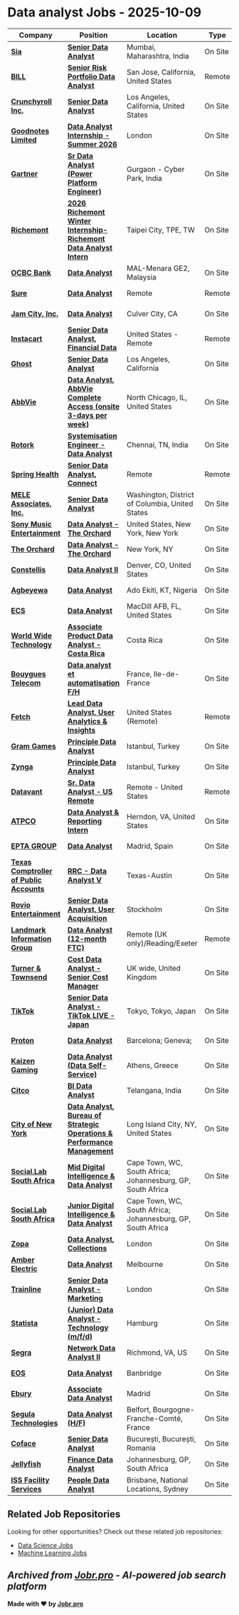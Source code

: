 # Data analyst Jobs - 2025-10-09

| Company | Position | Location | Type | Date |
| ------- | -------- | -------- | ---- | ------ |
| **[Sia](https://www.sia-partners.com)** | **[Senior Data Analyst](https://jobr.pro/job/29833444/senior-data-analyst?utm_source=github&utm_medium=repo&utm_campaign=github-data-analyst-jobs)** | Mumbai, Maharashtra, India | On Site | Oct 09 |
| **[BILL](https://www.bill.com/)** | **[Senior Risk Portfolio Data Analyst](https://jobr.pro/job/29817308/senior-risk-portfolio-data-analyst?utm_source=github&utm_medium=repo&utm_campaign=github-data-analyst-jobs)** | San Jose, California, United States | Remote | Oct 09 |
| **[Crunchyroll Inc.](https://www.crunchyroll.com/)** | **[Senior Data Analyst](https://jobr.pro/job/29824576/senior-data-analyst?utm_source=github&utm_medium=repo&utm_campaign=github-data-analyst-jobs)** | Los Angeles, California, United States | On Site | Oct 09 |
| **[Goodnotes Limited](https://www.goodnotes.com/)** | **[Data Analyst Internship - Summer 2026](https://jobr.pro/job/29824865/data-analyst-internship-summer-2026?utm_source=github&utm_medium=repo&utm_campaign=github-data-analyst-jobs)** | London | On Site | Oct 09 |
| **[Gartner](https://www.gartner.com/)** | **[Sr Data Analyst (Power Platform Engineer)](https://jobr.pro/job/29813330/sr-data-analyst-power-platform-engineer?utm_source=github&utm_medium=repo&utm_campaign=github-data-analyst-jobs)** | Gurgaon - Cyber Park, India | On Site | Oct 09 |
| **[Richemont](https://richemont.com)** | **[2026 Richemont Winter Internship- Richemont Data Analyst Intern](https://jobr.pro/job/29830816/2026-richemont-winter-internship-richemont-data-analyst-intern?utm_source=github&utm_medium=repo&utm_campaign=github-data-analyst-jobs)** | Taipei City, TPE, TW | On Site | Oct 09 |
| **[OCBC Bank](https://www.ocbc.com/)** | **[Data Analyst](https://jobr.pro/job/29821298/data-analyst?utm_source=github&utm_medium=repo&utm_campaign=github-data-analyst-jobs)** | MAL-Menara GE2, Malaysia | On Site | Oct 09 |
| **[Sure](https://www.sureapp.com/)** | **[Data Analyst](https://jobr.pro/job/29815807/data-analyst?utm_source=github&utm_medium=repo&utm_campaign=github-data-analyst-jobs)** | Remote | Remote | Oct 08 |
| **[Jam City, Inc.](https://www.jamcity.com/)** | **[Data Analyst](https://jobr.pro/job/29819327/data-analyst?utm_source=github&utm_medium=repo&utm_campaign=github-data-analyst-jobs)** | Culver City, CA | On Site | Oct 08 |
| **[Instacart](https://www.instacart.com/)** | **[Senior Data Analyst, Financial Data](https://jobr.pro/job/29819478/senior-data-analyst-financial-data?utm_source=github&utm_medium=repo&utm_campaign=github-data-analyst-jobs)** | United States - Remote | Remote | Oct 08 |
| **[Ghost](https://www.ghst.io/)** | **[Senior Data Analyst](https://jobr.pro/job/29824950/senior-data-analyst?utm_source=github&utm_medium=repo&utm_campaign=github-data-analyst-jobs)** | Los Angeles, California | On Site | Oct 08 |
| **[AbbVie](https://www.abbvie.com/)** | **[Data Analyst, AbbVie Complete Access (onsite 3-days per week)](https://jobr.pro/job/29826724/data-analyst-abbvie-complete-access-onsite-3-days-per-week?utm_source=github&utm_medium=repo&utm_campaign=github-data-analyst-jobs)** | North Chicago, IL, United States | On Site | Oct 08 |
| **[Rotork](https://www.rotork.com)** | **[Systemisation Engineer - Data Analyst](https://jobr.pro/job/29809518/systemisation-engineer-data-analyst?utm_source=github&utm_medium=repo&utm_campaign=github-data-analyst-jobs)** | Chennai, TN, India | On Site | Oct 08 |
| **[Spring Health](https://www.springhealth.com/)** | **[Senior Data Analyst, Connect](https://jobr.pro/job/29817841/senior-data-analyst-connect?utm_source=github&utm_medium=repo&utm_campaign=github-data-analyst-jobs)** | Remote | Remote | Oct 08 |
| **[MELE Associates, Inc.](https://www.meleassociates.com/)** | **[Senior Data Analyst](https://jobr.pro/job/29828493/senior-data-analyst?utm_source=github&utm_medium=repo&utm_campaign=github-data-analyst-jobs)** | Washington, District of Columbia, United States | On Site | Oct 08 |
| **[Sony Music Entertainment](https://www.sonymusic.com/)** | **[Data Analyst - The Orchard](https://jobr.pro/job/29820416/data-analyst-the-orchard?utm_source=github&utm_medium=repo&utm_campaign=github-data-analyst-jobs)** | United States, New York, New York | On Site | Oct 08 |
| **[The Orchard](https://www.theorchard.com/)** | **[Data Analyst - The Orchard](https://jobr.pro/job/29823064/data-analyst-the-orchard?utm_source=github&utm_medium=repo&utm_campaign=github-data-analyst-jobs)** | New York, NY | On Site | Oct 08 |
| **[Constellis](https://www.constellis.com/)** | **[Data Analyst II](https://jobr.pro/job/29774171/data-analyst-ii?utm_source=github&utm_medium=repo&utm_campaign=github-data-analyst-jobs)** | Denver, CO, United States | On Site | Oct 08 |
| **[Agbeyewa](https://www.agbeyewa.com)** | **[Data Analyst](https://jobr.pro/job/29809543/data-analyst?utm_source=github&utm_medium=repo&utm_campaign=github-data-analyst-jobs)** | Ado Ekiti, KT, Nigeria | On Site | Oct 08 |
| **[ECS](https://ecstech.com/)** | **[Data Analyst](https://jobr.pro/job/29771826/data-analyst?utm_source=github&utm_medium=repo&utm_campaign=github-data-analyst-jobs)** | MacDill AFB, FL, United States | On Site | Oct 08 |
| **[World Wide Technology](https://www.wwt.com/)** | **[Associate Product Data Analyst - Costa Rica](https://jobr.pro/job/29771144/associate-product-data-analyst-costa-rica?utm_source=github&utm_medium=repo&utm_campaign=github-data-analyst-jobs)** | Costa Rica | On Site | Oct 08 |
| **[Bouygues Telecom](https://www.bouyguestelecom.fr/)** | **[Data analyst et automatisation F/H](https://jobr.pro/job/29785234/data-analyst-et-automatisation-fh?utm_source=github&utm_medium=repo&utm_campaign=github-data-analyst-jobs)** | France, Ile-de-France | On Site | Oct 08 |
| **[Fetch](https://fetch.com/)** | **[Lead Data Analyst, User Analytics & Insights](https://jobr.pro/job/29817922/lead-data-analyst-user-analytics-insights?utm_source=github&utm_medium=repo&utm_campaign=github-data-analyst-jobs)** | United States (Remote) | Remote | Oct 08 |
| **[Gram Games](https://gram.gs/)** | **[Principle Data Analyst](https://jobr.pro/job/29829775/principle-data-analyst?utm_source=github&utm_medium=repo&utm_campaign=github-data-analyst-jobs)** | Istanbul, Turkey | On Site | Oct 08 |
| **[Zynga](https://www.zynga.com/)** | **[Principle Data Analyst](https://jobr.pro/job/29815529/principle-data-analyst?utm_source=github&utm_medium=repo&utm_campaign=github-data-analyst-jobs)** | Istanbul, Turkey | On Site | Oct 08 |
| **[Datavant](https://www.datavant.com/)** | **[Sr. Data Analyst - US Remote](https://jobr.pro/job/29819318/sr-data-analyst-us-remote?utm_source=github&utm_medium=repo&utm_campaign=github-data-analyst-jobs)** | Remote - United States | Remote | Oct 08 |
| **[ATPCO](https://www.atpco.net)** | **[Data Analyst & Reporting Intern](https://jobr.pro/job/29809574/data-analyst-reporting-intern?utm_source=github&utm_medium=repo&utm_campaign=github-data-analyst-jobs)** | Herndon, VA, United States | On Site | Oct 08 |
| **[EPTA GROUP](https://www.eptarefrigeration.com/)** | **[Data Analyst](https://jobr.pro/job/29758126/data-analyst?utm_source=github&utm_medium=repo&utm_campaign=github-data-analyst-jobs)** | Madrid, Spain | On Site | Oct 08 |
| **[Texas Comptroller of Public Accounts](https://comptroller.texas.gov/)** | **[RRC - Data Analyst V](https://jobr.pro/job/29750699/rrc-data-analyst-v?utm_source=github&utm_medium=repo&utm_campaign=github-data-analyst-jobs)** | Texas-Austin | On Site | Oct 08 |
| **[Rovio Entertainment](https://www.rovio.com/)** | **[Senior Data Analyst, User Acquisition](https://jobr.pro/job/29821746/senior-data-analyst-user-acquisition?utm_source=github&utm_medium=repo&utm_campaign=github-data-analyst-jobs)** | Stockholm | On Site | Oct 08 |
| **[Landmark Information Group](https://www.landmark.co.uk/)** | **[Data Analyst (12-month FTC)](https://jobr.pro/job/29825501/data-analyst-12-month-ftc?utm_source=github&utm_medium=repo&utm_campaign=github-data-analyst-jobs)** | Remote (UK only)/Reading/Exeter | Remote | Oct 08 |
| **[Turner & Townsend](https://www.turnerandtownsend.com)** | **[Cost Data Analyst - Senior Cost Manager](https://jobr.pro/job/29742710/cost-data-analyst-senior-cost-manager?utm_source=github&utm_medium=repo&utm_campaign=github-data-analyst-jobs)** | UK wide, United Kingdom | On Site | Oct 08 |
| **[TikTok](https://www.tiktok.com/)** | **[Senior Data Analyst - TikTok LIVE - Japan](https://jobr.pro/job/29741327/senior-data-analyst-tiktok-live-japan?utm_source=github&utm_medium=repo&utm_campaign=github-data-analyst-jobs)** | Tokyo, Tokyo, Japan | On Site | Oct 08 |
| **[Proton](https://proton.me/)** | **[Data Analyst](https://jobr.pro/job/29827244/data-analyst?utm_source=github&utm_medium=repo&utm_campaign=github-data-analyst-jobs)** | Barcelona; Geneva; | On Site | Oct 08 |
| **[Kaizen Gaming](https://kaizengaming.com/)** | **[Data Analyst (Data Self-Service)](https://jobr.pro/job/29820870/data-analyst-data-self-service?utm_source=github&utm_medium=repo&utm_campaign=github-data-analyst-jobs)** | Athens, Greece | On Site | Oct 08 |
| **[Citco](https://www.citco.com/)** | **[BI Data Analyst](https://jobr.pro/job/29763667/bi-data-analyst?utm_source=github&utm_medium=repo&utm_campaign=github-data-analyst-jobs)** | Telangana, India | On Site | Oct 08 |
| **[City of New York](https://www.nyc.gov)** | **[Data Analyst, Bureau of Strategic Operations & Performance Management](https://jobr.pro/job/29830462/data-analyst-bureau-of-strategic-operations-performance-management?utm_source=github&utm_medium=repo&utm_campaign=github-data-analyst-jobs)** | Long Island City, NY, United States | On Site | Oct 08 |
| **[Social.Lab South Africa](https://ogilvysociallab.co.za/)** | **[Mid Digital Intelligence & Data Analyst](https://jobr.pro/job/29817711/mid-digital-intelligence-data-analyst?utm_source=github&utm_medium=repo&utm_campaign=github-data-analyst-jobs)** | Cape Town, WC, South Africa; Johannesburg, GP, South Africa | On Site | Oct 08 |
| **[Social.Lab South Africa](https://ogilvysociallab.co.za/)** | **[Junior Digital Intelligence & Data Analyst](https://jobr.pro/job/29817710/junior-digital-intelligence-data-analyst?utm_source=github&utm_medium=repo&utm_campaign=github-data-analyst-jobs)** | Cape Town, WC, South Africa; Johannesburg, GP, South Africa | On Site | Oct 08 |
| **[Zopa](https://www.zopa.com/)** | **[Data Analyst, Collections](https://jobr.pro/job/29820372/data-analyst-collections?utm_source=github&utm_medium=repo&utm_campaign=github-data-analyst-jobs)** | London | On Site | Oct 08 |
| **[Amber Electric](https://amber.com.au/)** | **[Data Analyst](https://jobr.pro/job/29819577/data-analyst?utm_source=github&utm_medium=repo&utm_campaign=github-data-analyst-jobs)** | Melbourne | On Site | Oct 08 |
| **[Trainline](https://www.thetrainline.com/)** | **[Senior Data Analyst - Marketing](https://jobr.pro/job/29821490/senior-data-analyst-marketing?utm_source=github&utm_medium=repo&utm_campaign=github-data-analyst-jobs)** | London | On Site | Oct 08 |
| **[Statista](https://www.statista.com/)** | **[(Junior) Data Analyst - Technology (m/f/d)](https://jobr.pro/job/29821595/junior-data-analyst-technology-mfd?utm_source=github&utm_medium=repo&utm_campaign=github-data-analyst-jobs)** | Hamburg | On Site | Oct 08 |
| **[Segra](https://www.segra.com/)** | **[Network Data Analyst II](https://jobr.pro/job/29754397/network-data-analyst-ii?utm_source=github&utm_medium=repo&utm_campaign=github-data-analyst-jobs)** | Richmond, VA, US | On Site | Oct 08 |
| **[EOS](https://www.eosits.com)** | **[Data Analyst](https://jobr.pro/job/29819345/data-analyst?utm_source=github&utm_medium=repo&utm_campaign=github-data-analyst-jobs)** | Banbridge | On Site | Oct 08 |
| **[Ebury](https://ebury.com/)** | **[Associate Data Analyst](https://jobr.pro/job/29819716/associate-data-analyst?utm_source=github&utm_medium=repo&utm_campaign=github-data-analyst-jobs)** | Madrid | On Site | Oct 08 |
| **[Segula Technologies](https://www.segulatechnologies.com)** | **[Data Analyst (H/F)](https://jobr.pro/job/29742737/data-analyst-hf?utm_source=github&utm_medium=repo&utm_campaign=github-data-analyst-jobs)** | Belfort, Bourgogne-Franche-Comté, France | On Site | Oct 08 |
| **[Coface](https://www.coface.com)** | **[Senior Data Analyst](https://jobr.pro/job/29610182/senior-data-analyst?utm_source=github&utm_medium=repo&utm_campaign=github-data-analyst-jobs)** | București, București, Romania | On Site | Oct 08 |
| **[Jellyfish](https://www.jellyfish.com/)** | **[Finance Data Analyst](https://jobr.pro/job/29606802/finance-data-analyst?utm_source=github&utm_medium=repo&utm_campaign=github-data-analyst-jobs)** | Johannesburg, GP, South Africa | On Site | Oct 08 |
| **[ISS Facility Services](https://www.issworld.com/)** | **[People Data Analyst](https://jobr.pro/job/29693263/people-data-analyst?utm_source=github&utm_medium=repo&utm_campaign=github-data-analyst-jobs)** | Brisbane, National Locations, Sydney | On Site | Oct 08 |

## Related Job Repositories

Looking for other opportunities? Check out these related job repositories:

- [Data Science Jobs](https://github.com/jobs-jobr-pro/Data-Science-Jobs)
- [Machine Learning Jobs](https://github.com/jobs-jobr-pro/Machine-Learning-Jobs)



*Archived from [Jobr.pro](https://jobr.pro?utm_source=github&utm_medium=repo&utm_campaign=github-data-analyst-jobs) - AI-powered job search platform*
---

**Made with ❤️ by [Jobr.pro](https://jobr.pro?utm_source=github&utm_medium=repo&utm_campaign=github-data-analyst-jobs)**